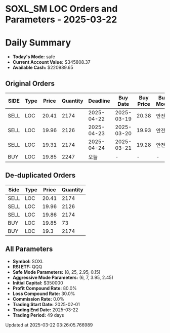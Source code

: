 # SOXL_SM LOC Orders and Parameters - 2025-03-22

# Daily Summary

- **Today's Mode:** safe
- **Current Account Value:** $345808.37
- **Available Cash:** $220989.65

## Original Orders

| SIDE | Type | Price | Quantity | Deadline | Buy Date | Buy Price | Buy Mode |
|------|------|-------|----------|----------|----------|-----------|----------|
| SELL | LOC | 20.41 | 2174 | 2025-04-22 | 2025-03-19 | 20.38 | 안전 |
| SELL | LOC | 19.96 | 2126 | 2025-04-23 | 2025-03-20 | 19.93 | 안전 |
| SELL | LOC | 19.31 | 2174 | 2025-04-24 | 2025-03-21 | 19.28 | 안전 |
| BUY | LOC | 19.85 | 2247 | 오늘 | - | - | - |

## De-duplicated Orders

| Side | Type | Price | Quantity |
|------|------|-------|----------|
| SELL | LOC | 20.41 | 2174 |
| SELL | LOC | 19.96 | 2126 |
| SELL | LOC | 19.86 | 2174 |
| BUY | LOC | 19.85 | 73 |
| BUY | LOC | 19.3 | 2174 |

## All Parameters

- **Symbol:** SOXL
- **RSI ETF:** QQQ
- **Safe Mode Parameters:** (8, 25, 2.95, 0.15)
- **Aggressive Mode Parameters:** (6, 7, 3.95, 2.45)
- **Initial Capital:** $350000
- **Profit Compound Rate:** 80.0%
- **Loss Compound Rate:** 30.0%
- **Commission Rate:** 0.0%
- **Trading Start Date:** 2025-02-01
- **Trading End Date:** 2025-03-22
- **Trading Period:** 49 days

Updated at 2025-03-22 03:26:05.766989
